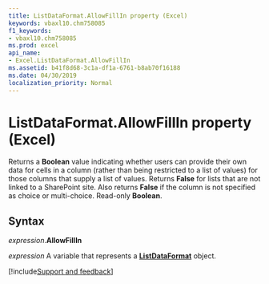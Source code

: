 ```yaml
---
title: ListDataFormat.AllowFillIn property (Excel)
keywords: vbaxl10.chm758085
f1_keywords:
- vbaxl10.chm758085
ms.prod: excel
api_name:
- Excel.ListDataFormat.AllowFillIn
ms.assetid: b41f8d68-3c1a-df1a-6761-b8ab70f16188
ms.date: 04/30/2019
localization_priority: Normal
---
```



# ListDataFormat.AllowFillIn property (Excel)

Returns a **Boolean** value indicating whether users can provide their own data for cells in a column (rather than being restricted to a list of values) for those columns that supply a list of values. Returns **False** for lists that are not linked to a SharePoint site. Also returns **False** if the column is not specified as choice or multi-choice. Read-only **Boolean**.


## Syntax

_expression_.**AllowFillIn**

_expression_ A variable that represents a **[ListDataFormat](Excel.ListDataFormat.md)** object.




[!include[Support and feedback](~/includes/feedback-boilerplate.md)]